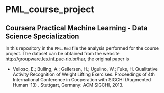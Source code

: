 # PML_course_project
## Coursera Practical Machine Learning - Data Science Specialization

In this repository in the `PML.Rmd` file the analysis performed for the course project. The dataset can be obtained from the website http://groupware.les.inf.puc-rio.br/har, the original paper is

* Velloso, E.; Bulling, A.; Gellersen, H.; Ugulino, W.; Fuks, H. Qualitative Activity Recognition of Weight Lifting Exercises. Proceedings of 4th International Conference in Cooperation with SIGCHI (Augmented Human '13) . Stuttgart, Germany: ACM SIGCHI, 2013.


